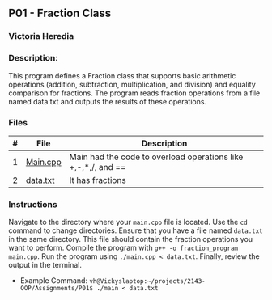 ## P01 - Fraction Class
### Victoria Heredia
### Description:
This program defines a Fraction class that supports basic arithmetic operations (addition, subtraction, multiplication, and division) and equality comparison for fractions. The program reads fraction operations from a file named data.txt and outputs the results of these operations.



### Files

|   #   | File             | Description                                        |
| :---: | ---------------- | -------------------------------------------------- |
|   1   | [Main.cpp](./main.cpp)         | Main had the code to overload operations like +,-,*,/, and ==      |
|   2   | [data.txt](./data.txt)| It has fractions        |

### Instructions
Navigate to the directory where your `main.cpp` file is located. Use the `cd` command to change directories. Ensure that you have a file named `data.txt` in the same directory. This file should contain the fraction operations you want to perform. Compile the program with `g++ -o fraction_program main.cpp`. Run the program using `./main.cpp < data.txt`. Finally, review the output in the terminal.

- Example Command:
    `vh@Vickyslaptop:~/projects/2143-OOP/Assignments/P01$ ./main < data.txt`
